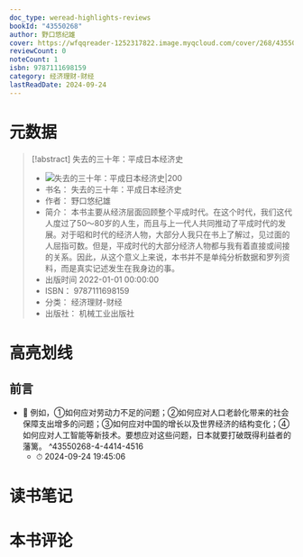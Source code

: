 ```yaml
---
doc_type: weread-highlights-reviews
bookId: "43550268"
author: 野口悠纪雄
cover: https://wfqqreader-1252317822.image.myqcloud.com/cover/268/43550268/t7_43550268.jpg
reviewCount: 0
noteCount: 1
isbn: 9787111698159
category: 经济理财-财经
lastReadDate: 2024-09-24
---
```

# 元数据
> [!abstract] 失去的三十年：平成日本经济史
> - ![ 失去的三十年：平成日本经济史|200](https://wfqqreader-1252317822.image.myqcloud.com/cover/268/43550268/t7_43550268.jpg)
> - 书名： 失去的三十年：平成日本经济史
> - 作者： 野口悠纪雄
> - 简介： 本书主要从经济层面回顾整个平成时代。在这个时代，我们这代人度过了50～80岁的人生，而且与上一代人共同推动了平成时代的发展。对于昭和时代的经济人物，大部分人我只在书上了解过，见过面的人屈指可数。但是，平成时代的大部分经济人物都与我有着直接或间接的关系。因此，从这个意义上来说，本书并不是单纯分析数据和罗列资料，而是真实记述发生在我身边的事。
> - 出版时间 2022-01-01 00:00:00
> - ISBN： 9787111698159
> - 分类： 经济理财-财经
> - 出版社： 机械工业出版社

# 高亮划线

## 前言


- 📌 例如，①如何应对劳动力不足的问题；②如何应对人口老龄化带来的社会保障支出增多的问题；③如何应对中国的增长以及世界经济的结构变化；④如何应对人工智能等新技术。要想应对这些问题，日本就要打破既得利益者的藩篱。 ^43550268-4-4414-4516
    - ⏱ 2024-09-24 19:45:06 
# 读书笔记

# 本书评论
